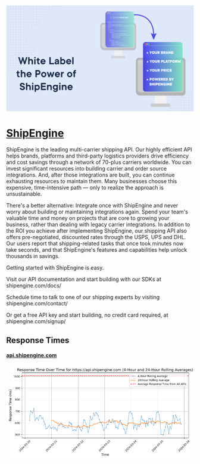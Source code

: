 [![Visit ShipEngine](imagePreview.png)](https://shipengine.com)

# [ShipEngine](https://shipengine.com)

ShipEngine is the leading multi-carrier shipping API. Our highly efficient API helps brands, platforms and third-party logistics providers drive efficiency and cost savings through a network of 70-plus carriers worldwide. You can invest significant resources into building carrier and order source integrations. And, after those integrations are built, you can continue exhausting resources to maintain them. Many businesses choose this expensive, time-intensive path — only to realize the approach is unsustainable.

There's a better alternative: Integrate once with ShipEngine and never worry about building or maintaining integrations again. Spend your team's valuable time and money on projects that are core to growing your business, rather than dealing with legacy carrier integrations. In addition to the ROI you achieve after implementing ShipEngine, our shipping API also offers pre-negotiated, discounted rates through the USPS, UPS and DHL. Our users report that shipping-related tasks that once took minutes now take seconds, and that ShipEngine's features and capabilities help unlock thousands in savings.

Getting started with ShipEngine is easy.

Visit our API documentation and start building with our SDKs at shipengine.com/docs/

Schedule time to talk to one of our shipping experts by visiting shipengine.com/contact/

Or get a free API key and start building, no credit card required, at shipengine.com/signup/

## Response Times

#### [api.shipengine.com](https://api.shipengine.com)

![api.shipengine.com](response-time-charts/6170692e73686970656e67696e652e636f6d.png)
